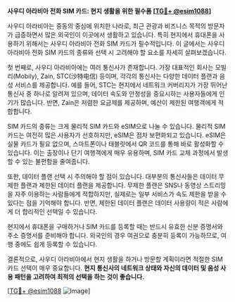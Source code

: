 **사우디 아라비아 전화 SIM 카드: 현지 생활을 위한 필수품 [[TG💪+ @esim1088](https://t.me/s/esim1088)]**

사우디 아라비아는 중동의 중심에 위치한 나라로, 최근 관광과 비즈니스 목적의 방문자가 급증하면서 많은 외국인이 이곳에서 생활하고 있습니다. 특히 현지에서 휴대폰을 사용하기 위해서는 사우디 아라비아 전화 SIM 카드가 필수적입니다. 이 글에서는 사우디 아라비아 전화 SIM 카드의 종류와 선택 시 고려해야 할 요소를 자세히 살펴보겠습니다.

첫 번째로, 사우디 아라비아에는 여러 통신사가 존재합니다. 가장 대표적인 회사는 모빌리(Mobily), Zain, STC(沙特电信) 등이며, 각각의 통신사는 다양한 데이터 플랜과 음성 서비스를 제공합니다. 예를 들어, STC는 현지에서 네트워크 커버리지가 가장 뛰어난 통신사 중 하나로 알려져 있으며, 데이터 속도와 안정성을 중요시하는 사용자들에게 인기가 많습니다. 반면, Zain은 저렴한 요금제를 제공하며, 예산이 제한된 여행객에게 적합합니다.

SIM 카드의 종류는 크게 물리적 SIM 카드와 eSIM으로 나눌 수 있습니다. 물리적 SIM 카드는 여전히 많은 사용자가 선호하지만, eSIM은 점차 보편화되고 있습니다. eSIM은 실물 카드가 필요 없으며, 스마트폰이나 태블릿에서 QR 코드를 통해 바로 활성화할 수 있습니다. 이는 출장이나 단기 여행객에게 매우 유용하며, SIM 카드 교체 과정에서 발생할 수 있는 불편함을 줄여줍니다.

또한, 데이터 플랜 선택 시 주의해야 할 점이 있습니다. 대부분의 통신사들은 데이터 무제한 플랜과 제한된 데이터 플랜을 제공합니다. 무제한 플랜은 SNS나 동영상 스트리밍을 자주 이용하는 사람들에게 적합하지만, 실제로는 일부 서비스가 속도 제한을 받을 수 있다는 점을 기억해야 합니다. 반면, 제한된 데이터 플랜은 데이터 사용량이 적은 사람에게 더 합리적인 선택일 수 있습니다.

현지에서 휴대폰을 구매하거나 SIM 카드를 등록할 때는 반드시 유효한 신분 증명서와 주소 증명서를 준비해야 합니다. 외국인의 경우 여권으로 충분히 등록이 가능하므로, 여행 중에도 쉽게 등록할 수 있습니다.

결론적으로, 사우디 아라비아에서 현지 생활을 하거나 방문할 계획이라면 적절한 SIM 카드 선택이 매우 중요합니다. **현지 통신사의 네트워크 상태와 자신의 데이터 및 음성 사용 패턴을 고려하여 최적의 선택을 하는 것이 좋습니다.** 

[[TG💪+ @esim1088](https://t.me/s/esim1088) ![Image](https://i.postimg.cc/Y0z9fWf4/image.png)]